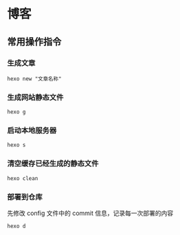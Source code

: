 # 博客



## 常用操作指令

### 生成文章

```shell
hexo new "文章名称"
```



### 生成网站静态文件

```shell
hexo g
```



### 启动本地服务器

```shell
hexo s
```



### 清空缓存已经生成的静态文件

```shell
hexo clean
```



### 部署到仓库

先修改 config 文件中的 commit 信息，记录每一次部署的内容

```shell
hexo d 
```

